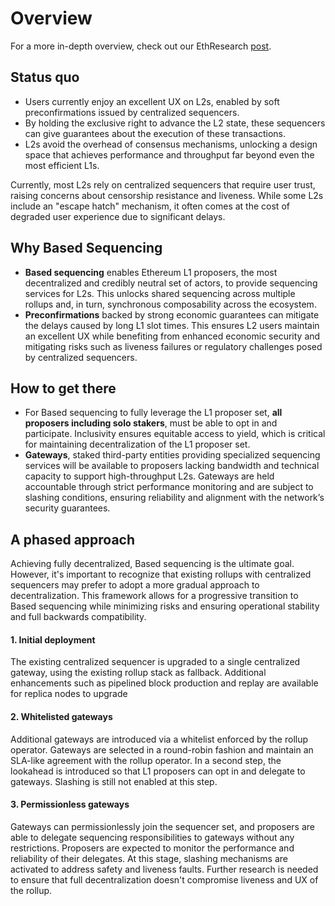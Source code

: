 # Overview

For a more in-depth overview, check out our EthResearch [post](https://ethresear.ch/t/becoming-based-a-path-towards-decentralised-sequencing/21733).

## Status quo
- Users currently enjoy an excellent UX on L2s, enabled by soft preconfirmations issued by centralized sequencers.
- By holding the exclusive right to advance the L2 state, these sequencers can give guarantees about the execution of these transactions.
- L2s avoid the overhead of consensus mechanisms, unlocking a design space that achieves performance and throughput far beyond even the most efficient L1s. 

Currently, most L2s rely on  centralized sequencers that require user trust, raising concerns about censorship resistance and liveness. While some L2s include an "escape hatch" mechanism, it often comes at the cost of degraded user experience due to significant delays.

## Why Based Sequencing

- **Based sequencing** enables Ethereum L1 proposers, the most decentralized and credibly neutral set of actors, to provide sequencing services for L2s. This unlocks shared sequencing across multiple rollups and, in turn, synchronous composability across the ecosystem.
- **Preconfirmations** backed by strong economic guarantees can mitigate the delays caused by long L1 slot times. This ensures L2 users maintain an excellent UX while benefiting from enhanced economic security and mitigating risks such as liveness failures or regulatory challenges posed by centralized sequencers.

## How to get there

- For Based sequencing to fully leverage the L1 proposer set, **all proposers including solo stakers**, must be able to opt in and participate. Inclusivity ensures equitable access to yield, which is critical for maintaining decentralization of the L1 proposer set.
- **Gateways**, staked third-party entities providing specialized sequencing services will be available to proposers lacking bandwidth and technical capacity to support high-throughput L2s. Gateways are held accountable through strict performance monitoring and are subject to slashing conditions, ensuring reliability and alignment with the network’s security guarantees.

## A phased approach

Achieving fully decentralized, Based sequencing is the ultimate goal. However, it's important to recognize that existing rollups with centralized sequencers may prefer to adopt a more gradual approach to decentralization. This framework allows for a progressive transition to Based sequencing while minimizing risks and ensuring operational stability and full backwards compatibility.

#### 1. Initial deployment
The existing centralized sequencer is upgraded to a single centralized gateway, using the existing rollup stack as fallback. Additional enhancements such as pipelined block production and replay are available for replica nodes to upgrade

#### 2. Whitelisted gateways
Additional gateways are introduced via a whitelist enforced by the rollup operator. Gateways are selected in a round-robin fashion and maintain an SLA-like agreement with the rollup operator. In a second step, the lookahead is introduced so that L1 proposers can opt in and delegate to gateways. Slashing is still not enabled at this step.

#### 3. Permissionless gateways
Gateways can permissionlessly join the sequencer set, and proposers are able to delegate sequencing responsibilities to gateways without any restrictions. Proposers are expected to monitor the performance and reliability of their delegates. At this stage, slashing mechanisms are activated to address safety and liveness faults. Further research is needed to ensure that full decentralization doesn't compromise liveness and UX of the rollup.

